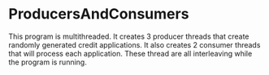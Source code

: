 # ProducersAndConsumers
This program is multithreaded. It creates 3 producer threads that create randomly generated credit applications. It also creates 2 consumer threads that will process each application. These thread are all interleaving while the program is running.
